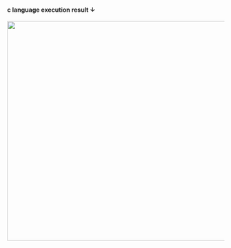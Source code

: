 <h4>c language execution result ↓</h4>
<div>
<img width="510" src=https://user-images.githubusercontent.com/71743128/104834472-de474d00-58e2-11eb-9059-a51215306f1e.JPG></img>
</div>
